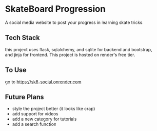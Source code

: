 # SkateBoard Progression
A social media website to post your progress in learning skate tricks
## Tech Stack
this project uses flask, sqlalchemy, and sqlite for backend and bootstrap, and jinja for frontend. This project is hosted on render's free tier.

## To Use
go to https://sk8-social.onrender.com

## Future Plans
* style the project better (it looks like crap)
* add support for videos
* add a new category for tutorials
* add a search function
